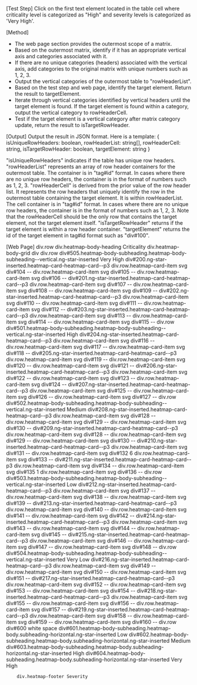 [Test Step]
Click on the first text element located in the table cell where criticality level is categorized as "High" and severity levels is categorized as 'Very High'.

[Method]
* The web page section provides the outermost scope of a matrix.
* Based on the outermost matrix, identify if it has an appropriate vertical axis and categories associated with it.
* If there are no unique categories (headers) associated with the vertical axis, add categories to the original matrix with unique numbers such as 1, 2, 3.
* Output the vertical categories of the outermost table to "rowHeaderList".
* Based on the test step and web page, identify the target element. Return the result to targetElement.
* Iterate through vertical categories identified by vertical headers until the target element is found. If the target element is found within a category, output the vertical category to rowHeaderCell.
* Test if the target element is a vertical category after matrix category update, return the result to isTargetRowHeader.

[Output]
Output the result in JSON format.
Here is a template:
{
isUniqueRowHeaders: boolean,
rowHeaderList: string[],
rowHeaderCell: string,
isTargetRowHeader: boolean,
targetElement: string
}

"isUniqueRowHeaders" indicates if the table has unique row headers.
"rowHeaderList" represents an array of row header containers for the outermost table. The container is in "tag#id" format. In cases where there are no unique row headers, the container is in the format of numbers such as 1, 2, 3.
"rowHeaderCell" is derived from the prior value of the row header list. It represents the row headers that uniquely identify the row in the outermost table containing the target element. It is within rowHeaderList. The cell container is in "tag#id" format. In cases where there are no unique row headers, the container is in the format of numbers such as 1, 2, 3. Note that the rowHeaderCell should be the only row that contains the target element, not the target element itself.
"isTargetRowHeader" returns if the target element is within a row header container.
"targetElement" returns the id of the target element in tag#id format such as "div#100".

[Web Page]
       div.row
            div.heatmap-body-heading Criticality
            div.heatmap-body-grid
                div
                    div.row
                        div#505.heatmap-body-subheading.heatmap-body-subheading--vertical.ng-star-inserted Very High
                        div#200.ng-star-inserted.heatmap-card-heatmap-card--p3
                            div.row.heatmap-card-item
                                svg
                                div#104 --
                            div.row.heatmap-card-item
                                svg
                                div#105 --
                            div.row.heatmap-card-item
                                svg
                                div#106 --
                        div#201.ng-star-inserted.heatmap-card-heatmap-card--p3
                            div.row.heatmap-card-item
                                svg
                                div#107 --
                            div.row.heatmap-card-item
                                svg
                                div#108 --
                            div.row.heatmap-card-item
                                svg
                                div#109 --
                        div#202.ng-star-inserted.heatmap-card-heatmap-card--p3
                            div.row.heatmap-card-item
                                svg
                                div#110 --
                            div.row.heatmap-card-item
                                svg
                                div#111 --
                            div.row.heatmap-card-item
                                svg
                                div#112 --
                        div#203.ng-star-inserted.heatmap-card-heatmap-card--p3
                            div.row.heatmap-card-item
                                svg
                                div#113 --
                            div.row.heatmap-card-item
                                svg
                                div#114 --
                            div.row.heatmap-card-item
                                svg
                                div#115 --
                    div.row
                        div#501.heatmap-body-subheading.heatmap-body-subheading--vertical.ng-star-inserted High
                        div#204.ng-star-inserted.heatmap-card-heatmap-card--p3
                            div.row.heatmap-card-item
                                svg
                                div#116 --
                            div.row.heatmap-card-item
                                svg
                                div#117 --
                            div.row.heatmap-card-item
                                svg
                                div#118 --
                        div#205.ng-star-inserted.heatmap-card-heatmap-card--p3
                            div.row.heatmap-card-item
                                svg
                                div#119 --
                            div.row.heatmap-card-item
                                svg
                                div#120 --
                            div.row.heatmap-card-item
                                svg
                                div#121 --
                        div#206.ng-star-inserted.heatmap-card-heatmap-card--p3
                            div.row.heatmap-card-item
                                svg
                                div#122 --
                            div.row.heatmap-card-item
                                svg
                                div#123 --
                            div.row.heatmap-card-item
                                svg
                                div#124 --
                        div#207.ng-star-inserted.heatmap-card-heatmap-card--p3
                            div.row.heatmap-card-item
                                svg
                                div#125 --
                            div.row.heatmap-card-item
                                svg
                                div#126 --
                            div.row.heatmap-card-item
                                svg
                                div#127 --
                    div.row
                        div#502.heatmap-body-subheading.heatmap-body-subheading--vertical.ng-star-inserted Medium
                        div#208.ng-star-inserted.heatmap-card-heatmap-card--p3
                            div.row.heatmap-card-item
                                svg
                                div#128 --
                            div.row.heatmap-card-item
                                svg
                                div#129 --
                            div.row.heatmap-card-item
                                svg
                                div#130 --
                        div#209.ng-star-inserted.heatmap-card-heatmap-card--p3
                            div.row.heatmap-card-item
                                svg
                                div#128 --
                            div.row.heatmap-card-item
                                svg
                                div#129 --
                            div.row.heatmap-card-item
                                svg
                                div#130 --
                        div#210.ng-star-inserted.heatmap-card-heatmap-card--p3
                            div.row.heatmap-card-item
                                svg
                                div#131 --
                            div.row.heatmap-card-item
                                svg
                                div#132 6
                            div.row.heatmap-card-item
                                svg
                                div#133 --
                        div#211.ng-star-inserted.heatmap-card-heatmap-card--p3
                            div.row.heatmap-card-item
                                svg
                                div#134 --
                            div.row.heatmap-card-item
                                svg
                                div#135 1
                            div.row.heatmap-card-item
                                svg
                                div#136 --
                    div.row
                        div#503.heatmap-body-subheading.heatmap-body-subheading--vertical.ng-star-inserted Low
                        div#212.ng-star-inserted.heatmap-card-heatmap-card--p3
                            div.row.heatmap-card-item
                                svg
                                div#137 --
                            div.row.heatmap-card-item
                                svg
                                div#138 --
                            div.row.heatmap-card-item
                                svg
                                div#139 --
                        div#213.ng-star-inserted.heatmap-card-heatmap-card--p3
                            div.row.heatmap-card-item
                                svg
                                div#140 --
                            div.row.heatmap-card-item
                                svg
                                div#141 --
                            div.row.heatmap-card-item
                                svg
                                div#142 --
                        div#214.ng-star-inserted.heatmap-card-heatmap-card--p3
                            div.row.heatmap-card-item
                                svg
                                div#143 --
                            div.row.heatmap-card-item
                                svg
                                div#144 --
                            div.row.heatmap-card-item
                                svg
                                div#145 --
                        div#215.ng-star-inserted.heatmap-card-heatmap-card--p3
                            div.row.heatmap-card-item
                                svg
                                div#146 --
                            div.row.heatmap-card-item
                                svg
                                div#147 --
                            div.row.heatmap-card-item
                                svg
                                div#148 --
                    div.row
                        div#504.heatmap-body-subheading.heatmap-body-subheading--vertical.ng-star-inserted Very Low
                        div#216.ng-star-inserted.heatmap-card-heatmap-card--p3
                            div.row.heatmap-card-item
                                svg
                                div#149 --
                            div.row.heatmap-card-item
                                svg
                                div#150 --
                            div.row.heatmap-card-item
                                svg
                                div#151 --
                        div#217.ng-star-inserted.heatmap-card-heatmap-card--p3
                            div.row.heatmap-card-item
                                svg
                                div#152 --
                            div.row.heatmap-card-item
                                svg
                                div#153 --
                            div.row.heatmap-card-item
                                svg
                                div#154 --
                        div#218.ng-star-inserted.heatmap-card-heatmap-card--p3
                            div.row.heatmap-card-item
                                svg
                                div#155 --
                            div.row.heatmap-card-item
                                svg
                                div#156 --
                            div.row.heatmap-card-item
                                svg
                                div#157 --
                        div#219.ng-star-inserted.heatmap-card-heatmap-card--p3
                            div.row.heatmap-card-item
                                svg
                                div#158 --
                            div.row.heatmap-card-item
                                svg
                                div#159 --
                            div.row.heatmap-card-item
                                svg
                                div#160 --
                    div.row
                        div#600 white space
                        div#601.heatmap-body-subheading.heatmap-body.subheading-horizontal.ng-star-inserted Low
                        div#602.heatmap-body-subheading.heatmap-body.subheading-horizontal.ng-star-inserted Medium
                        div#603.heatmap-body-subheading.heatmap-body.subheading-horizontal.ng-star-inserted High
                        div#604.heatmap-body-subheading.heatmap-body.subheading-horizontal.ng-star-inserted Very High

        div.heatmap-footer Severity
